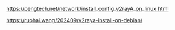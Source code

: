 https://pengtech.net/network/install_config_v2rayA_on_linux.html

https://ruohai.wang/202409/v2raya-install-on-debian/
